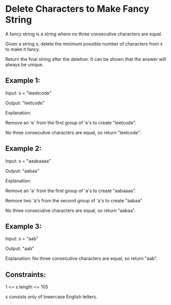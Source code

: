 # Delete Characters to Make Fancy String

A fancy string is a string where no three consecutive characters are equal.

Given a string s, delete the minimum possible number of characters from s to make it fancy.

Return the final string after the deletion. It can be shown that the answer will always be unique.

 

## Example 1:

Input: s = "leeetcode"

Output: "leetcode"

Explanation:

Remove an 'e' from the first group of 'e's to create "leetcode".

No three consecutive characters are equal, so return "leetcode".

## Example 2:

Input: s = "aaabaaaa"

Output: "aabaa"

Explanation:

Remove an 'a' from the first group of 'a's to create "aabaaaa".

Remove two 'a's from the second group of 'a's to create "aabaa".

No three consecutive characters are equal, so return "aabaa".

## Example 3:

Input: s = "aab"

Output: "aab"

Explanation: No three consecutive characters are equal, so return "aab".
 

## Constraints:

1 <= s.length <= 105

s consists only of lowercase English letters.
